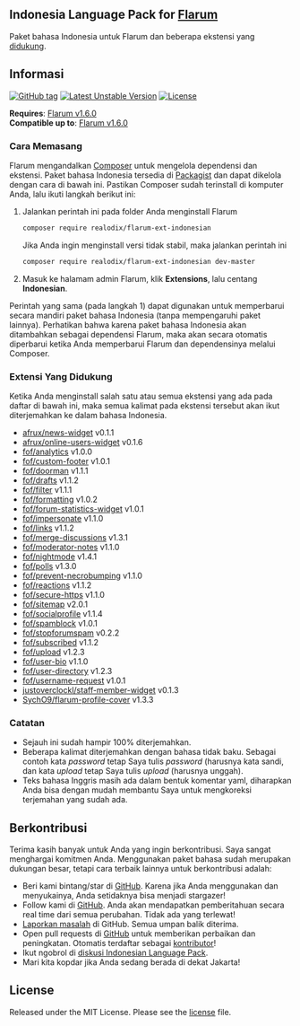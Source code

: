 ## Indonesia Language Pack for [Flarum](http://flarum.org/)

Paket bahasa Indonesia untuk Flarum dan beberapa ekstensi yang [didukung](#extensi-yang-didukung).

## Informasi
[![GitHub tag](https://img.shields.io/github/tag/realodix/flarum-ext-indonesian.svg)](https://GitHub.com/realodix/flarum-ext-indonesian/tags/)
[![Latest Unstable Version](https://poser.pugx.org/realodix/flarum-ext-indonesian/v/unstable)](https://github.com/realodix/flarum-ext-indonesian/archive/master.zip)
[![License](https://poser.pugx.org/realodix/flarum-ext-indonesian/license)](https://github.com/realodix/flarum-ext-indonesian/blob/master/LICENSE)

**Requires**: [Flarum v1.6.0](https://github.com/flarum/core/releases/tag/v1.6.0) <br>
**Compatible up to**: [Flarum v1.6.0](https://github.com/flarum/core/releases/tag/v1.6.0)

### Cara Memasang
Flarum mengandalkan [Composer](https://getcomposer.org/) untuk mengelola dependensi dan ekstensi. Paket bahasa Indonesia tersedia di [Packagist](https://packagist.org/packages/realodix/flarum-ext-indonesian) dan dapat dikelola dengan cara di bawah ini. Pastikan Composer sudah terinstall di komputer Anda, lalu ikuti langkah berikut ini:

1. Jalankan perintah ini pada folder Anda menginstall Flarum

   ```sh
   composer require realodix/flarum-ext-indonesian
   ```

   Jika Anda ingin menginstall versi tidak stabil, maka jalankan perintah ini

   ```sh
   composer require realodix/flarum-ext-indonesian dev-master
   ```

2. Masuk ke halamam admin Flarum, klik **Extensions**, lalu centang **Indonesian**.

Perintah yang sama (pada langkah 1) dapat digunakan untuk memperbarui secara mandiri paket bahasa Indonesia (tanpa mempengaruhi paket lainnya). Perhatikan bahwa karena paket bahasa Indonesia akan ditambahkan sebagai dependensi Flarum, maka akan secara otomatis diperbarui ketika Anda memperbarui Flarum dan dependensinya melalui Composer.

### Extensi Yang Didukung
Ketika Anda menginstall salah satu atau semua ekstensi yang ada pada daftar di bawah ini, maka semua kalimat pada ekstensi tersebut akan ikut diterjemahkan ke dalam bahasa Indonesia.

- [afrux/news-widget](https://github.com/afrux/news-widget) v0.1.1
- [afrux/online-users-widget](https://github.com/afrux/online-users-widget) v0.1.6
- [fof/analytics](https://github.com/friendsofflarum/analytics) v1.0.0
- [fof/custom-footer](https://github.com/friendsofflarum/custom-footer) v1.0.1
- [fof/doorman](https://github.com/FriendsOfFlarum/doorman) v1.1.1
- [fof/drafts](https://github.com/FriendsOfFlarum/drafts) v1.1.2
- [fof/filter](https://github.com/FriendsOfFlarum/filter) v1.1.1
- [fof/formatting](https://github.com/friendsofflarum/formatting) v1.0.2
- [fof/forum-statistics-widget](https://github.com/FriendsOfFlarum/forum-statistics-widget) v1.0.1
- [fof/impersonate](https://github.com/FriendsOfFlarum/impersonate) v1.1.0
- [fof/links](https://github.com/FriendsOfFlarum/links) v1.1.2
- [fof/merge-discussions](https://github.com/friendsofflarum/merge-discussions) v1.3.1
- [fof/moderator-notes](https://github.com/FriendsOfFlarum/moderator-notes) v1.1.0
- [fof/nightmode](https://github.com/friendsofflarum/nightmode) v1.4.1
- [fof/polls](https://github.com/friendsofflarum/polls) v1.3.0
- [fof/prevent-necrobumping](https://github.com/friendsofflarum/prevent-necrobumping) v1.1.0
- [fof/reactions](https://github.com/friendsofflarum/reactions) v1.1.2
- [fof/secure-https](https://github.com/friendsofflarum/secure-https) v1.1.0
- [fof/sitemap](https://github.com/FriendsOfFlarum/sitemap) v2.0.1
- [fof/socialprofile](https://github.com/FriendsOfFlarum/socialprofile) v1.1.4
- [fof/spamblock](https://github.com/friendsofflarum/spamblock) v1.0.1
- [fof/stopforumspam](https://github.com/friendsofflarum/stopforumspam) v0.2.2
- [fof/subscribed](https://github.com/friendsofflarum/subscribed) v1.1.2
- [fof/upload](https://github.com/friendsofflarum/upload) v1.2.3
- [fof/user-bio](https://github.com/friendsofflarum/user-bio) v1.1.0
- [fof/user-directory](https://github.com/friendsofflarum/user-directory) v1.2.3
- [fof/username-request](https://github.com/friendsofflarum/username-request) v1.0.1
- [justoverclockl/staff-member-widget](https://github.com/justoverclockl/staff-member-widget) v0.1.3
- [SychO9/flarum-profile-cover](https://github.com/SychO9/flarum-profile-cover) v1.3.3


### Catatan
- Sejauh ini sudah hampir 100% diterjemahkan.
- Beberapa kalimat diterjemahkan dengan bahasa tidak baku. Sebagai contoh kata _password_ tetap Saya tulis _password_ (harusnya kata sandi, dan kata _upload_ tetap Saya tulis _upload_ (harusnya unggah).
- Teks bahasa Inggris masih ada dalam bentuk komentar yaml, diharapkan Anda bisa dengan mudah membantu Saya untuk mengkoreksi terjemahan yang sudah ada.

## Berkontribusi
Terima kasih banyak untuk Anda yang ingin berkontribusi. Saya sangat menghargai komitmen Anda. Menggunakan paket bahasa sudah merupakan dukungan besar, tetapi cara terbaik lainnya untuk berkontribusi adalah:

- Beri kami bintang/star di [GitHub](https://github.com/realodix/flarum-ext-indonesian). Karena jika Anda menggunakan dan menyukainya, Anda setidaknya bisa menjadi stargazer!
- Follow kami di [GitHub](https://github.com/realodix/flarum-ext-indonesian). Anda akan mendapatkan pemberitahuan secara real time dari semua perubahan. Tidak ada yang terlewat!
- [Laporkan masalah](https://github.com/realodix/flarum-ext-indonesian/issues) di GitHub. Semua umpan balik diterima.
- Open pull requests di [GitHub](https://github.com/realodix/flarum-ext-indonesian) untuk memberikan perbaikan dan peningkatan. Otomatis terdaftar sebagai [kontributor](https://github.com/realodix/flarum-ext-indonesian/graphs/contributors)!
- Ikut ngobrol di [diskusi Indonesian Language Pack](https://discuss.flarum.org/d/1358-indonesian-language-pack).
- Mari kita kopdar jika Anda sedang berada di dekat Jakarta!


## License
Released under the MIT License. Please see the [license](https://github.com/realodix/flarum-ext-indonesian/blob/master/LICENSE) file.
